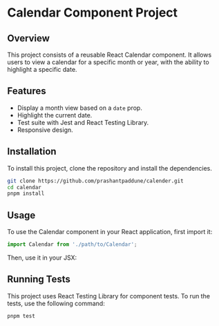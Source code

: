 # Calendar Component Project

## Overview

This project consists of a reusable React Calendar component. It allows users to view a calendar for a specific month or year, with the ability to highlight a specific date.

## Features

- Display a month view based on a `date` prop.
- Highlight the current date.
- Test suite with Jest and React Testing Library.
- Responsive design.

## Installation

To install this project, clone the repository and install the dependencies.

```bash
git clone https://github.com/prashantpaddune/calender.git
cd calendar
pnpm install
```

## Usage

To use the Calendar component in your React application, first import it:

```jsx
import Calendar from './path/to/Calendar';
```

Then, use it in your JSX:



## Running Tests

This project uses React Testing Library for component tests. To run the tests, use the following command:

```bash
pnpm test
```
